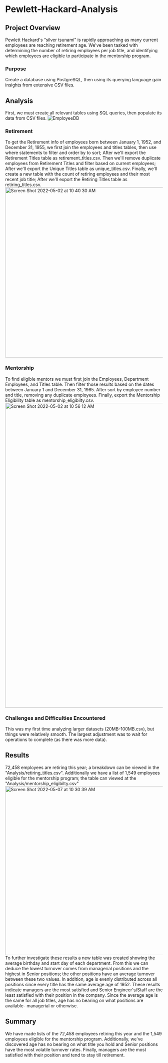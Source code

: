 # Pewlett-Hackard-Analysis
## Project Overview
Pewlett Hackard's “silver tsunami” is rapidly approaching as many current employees are reaching retirement age. We've been tasked with determining the number of retiring employees per job title, and identifying which employees are eligible to participate in the mentorship program.

### Purpose
Create a database using PostgreSQL, then using its querying language gain insights from extensive CSV files.

## Analysis
First, we must create all relevant tables using SQL queries, then populate its data from CSV files.
![EmployeeDB](https://user-images.githubusercontent.com/79609464/166286182-2f3b7938-275c-4e14-97d5-20a2b8bcf8ef.png)

### Retirement
To get the Retirement info of employees born between January 1, 1952, and December 31, 1955, we first join the employees and titles tables, then use where statements to filter and order by to sort; After we'll export the Retirement Titles table as retirement_titles.csv. Then we'll remove duplicate employees from Retirement Titles and filter based on current employees; After we'll export the Unique Titles table as unique_titles.csv. Finally, we'll create a new table with the count of retiring employees and their most recent job title; After we'll export the Retiring Titles table as retiring_titles.csv.<br />
<img width="543" alt="Screen Shot 2022-05-02 at 10 40 30 AM" src="https://user-images.githubusercontent.com/79609464/166288498-a51cc5e6-6529-47b7-91ea-397e98e83664.png">

### Mentorship
To find eligible mentors we must first join the Employees, Department Employees, and Titles table.
Then filter those results based on the dates between January 1 and December 31, 1965. After sort by employee number and title, removing any duplicate employees. Finally, export the Mentorship Eligibility table as mentorship_eligibilty.csv.<br />
<img width="972" alt="Screen Shot 2022-05-02 at 10 56 12 AM" src="https://user-images.githubusercontent.com/79609464/166291029-56f71566-b5c1-4eca-b55a-c831da9b4afb.png">

### Challenges and Difficulties Encountered
This was my first time analyzing larger datasets (20MB-100MB.csv), but things were relatively smooth. The largest adjustment was to wait for operations to complete (as there was more data).<br />

## Results
72,458 employees are retiring this year; a breakdown can be viewed in the "Analysis/retiring_titles.csv". Additionally we have a list of 1,549 employees eligible for the mentorship program; the table can viewed at the "Analysis/mentorship_eligibilty.csv"<br />
 <img width="539" alt="Screen Shot 2022-05-07 at 10 30 39 AM" src="https://user-images.githubusercontent.com/79609464/167263382-0cee79e1-f0f8-43dd-90d7-495c708e82d3.png"><br />
To further investigate these results a new table was created showing the average birthday and start day of each department. From this we can deduce the lowest turnover comes from managerial positions and the highest in Senior positions; the other positions have an average turnover between these two values. In addition, age is evenly distributed across all positions since every title has the same average age of 1952. These results indicate managers are the most satisfied and Senior Engineer's/Staff are the least satisfied with their position in the company. Since the average age is the same for all job titles, age has no bearing on what positions are available- managerial or otherwise. 

## Summary
We have made lists of the 72,458 employees retiring this year and the 1,549 employees eligible for the mentorship program. Additionally, we've discovered age has no bearing on what title you hold and Senior positions have the most volatile turnover rates. Finally, managers are the most satisfied with their position and tend to stay till retirement. 
